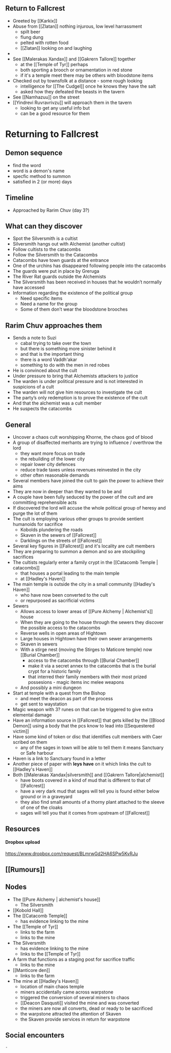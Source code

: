 ## Return to Fallcrest
- Greeted by [[Karkix]]
- Abuse from [[Zlatan]] nothing injurous, low level harrassment
	- spilt beer
	- flung dung
	- pelted with rotten food
	- [[Zlatan]] looking on and laughing
- 
- See [[Malerakas Xandax]] and [[Gakrern Tallore]] together
	- at the [[Temple of Tyr]] perhaps
	- both sporting a brooch or ornamentation in red stone
	- if it's a temple meet there may be others with bloodstone items
- Checked out by townsfolk at a distance - some rough looking
	- intelligence for [[The Cudgel]] once he knows they have the salt
	- asked how they defeated the beasts in the tavern
- See [[Namhazuu]] on the street
- [[Yindrevi Ruvravrivzu]] will approach them in the tavern
	- looking to get any useful info but
	- can be a good resource for them


# Returning to Fallcrest
## Demon sequence
- find the word
- word is a demon's name
- specfic method to summon
- satisfied in 2 (or more) days

## Timeline

* Approached by Rarim Chuv (day 3?)

## What can they discover

* Spot the Silversmith is a cultist
* Silversmith hangs out with Alchemist (another cultist)
* Follow cultists to the catacombs
* Follow the Silversmith to the Catacombs
* Catacombs have town guards at the entrance
* One of the urchins has disappeared following people into the catacombs
* The guards were put in place by Greruga
* The River Rat guards outside the Alchemists
* The Silversmith has been received in houses that he wouldn’t normally have accessed
* Information regarding the existence of the political group
    * Need specific items
    * Need a name for the  group
    * Some of them don’t wear the bloodstone brooches


## Rarim Chuv approaches them

* Sends a note to Suzi
	* cabal trying to take over the town
	* but there is something more sinister behind it
	* and that is the important thing
	* there is a word Vaddh'akar
	* something to do with the men in red robes
* He is convinced about the cult
* Under pressure to bring that Alchemists attackers to justice
* The warden is under political pressure and is not interested in suspicions of a cult
* The warden will not give him resources to investigate the cult
* The party’s only redemption is to prove the existence of the cult
* And that the alchemist was a cult member
* He suspects the catacombs


## General
- Uncover a chaos cult worshipping Khorne, the chaos god of blood
- A group of disaffected merhants are trying to influence / overthrow the lord
	- they want more focus on trade
	- the rebuilding of the lower city
	- repair lower city defences
	- reduce trade taxes unless revenues reinvested in the city
	- other often reasonable demands
- Several members have joined the cult to gain the power to achieve their aims
- They are now in deeper than they wanted to be and
- A couple have been fully seduced by the power of the cult and are committing reprehensible acts
- If discovered the lord will accuse the whole political group of heresy and purge the lot of them 
- The cult is employing various other groups to provide sentient humanoids for sacrifice
	- Kobolds plundering the roads
	- Skaven in the sewers of [[Fallcrest]]
	- Darklings on the streets of [[Fallcrest]]
- Several key figures in [[Fallcrest]] and it's locality are cult members
- They are preparing to summon a demon and so are stockpiling sacrifices
- The cultists regularly enter a family crypt in the [[Catacomb Temple | catacombs]]
	- that houses a portal leading to the main temple
	- at [[Hadley's Haven]]
- The main temple is outside the city in a small community [[Hadley's Haven]]
	- who have now been converted to the cult
	- or repurposed as sacrificial victims
- Sewers
	- Allows access to lower areas of [[Pure Alchemy | Alchemist's]] house
	- When they are going to the house through the sewers they discover the possible access to the catacombs
	- Reverse wells in open areas of Hightown
	- Large houses in Hightown have their own sewer arrangements
	- Skaven in sewers
	- With a stirge nest (moving the Stirges to Maticore temple) now [[Burial Chamber]]
		- access to the catacombs through [[Burial Chamber]]
		- make it via a secret annex to the catacombs that is the burial crypt for a historic family
		- that interred their family members with their most prized possesions - magic items inc melee weapons
	- And possibly a mini dungeon
- Start at temple with a quest from the Bishop
	- and meet the deacon as part of the process
	- get sent to waystation
- Magic weapon with 3? runes on that can be triggered to give extra elemental damage
- Have an information source in [[Fallcrest]] that gets killed by the [[Blood Demon]] using a body that the pcs know to lead into [[Sequestered victim]]
- Have some kind of token or disc that identifies cult members with Caer scribed on them
	- any of the sages in town will be able to tell them it means Sanctuary or Safe harbour
- Haven is a link to Sanctuary found in a letter
- Another piece of paper with **leys have** on it which links the cult to [[Hadley's Haven]]
- Both [[Malerakas Xandax|silversmith]] and [[Gakrern Tallore|alchemist]] 
	- have boots covered in a kind of mud that is different to that of [[Fallcrest]]
	- have a very dark mud that sages will tell you is found either below ground or in a graveyard
	- they also find small amounts of a thorny plant attached to the sleeve of one of the cloaks
	- sages will tell you that it comes from upstream of [[Fallcrest]]

## Resources
#### Dropbox upload
https://www.dropbox.com/request/BLmrwGd2HA6SPw5KvRJu
## [[Rumours]]
## Nodes
- The [[Pure Alchemy | alchemist's house]]
	- The Silversmith
- [[Kobold Hall]]
- The [[Catacomb Temple]]
	- has evidence linking to the mine
- The [[Temple of Tyr]]
	- links to the farm
	- links to the mine
- The Silversmith
	- has evidence linking to the mine
	- links to the [[Temple of Tyr]]
- A farm that functions as a staging post for sacrifice traffic
	- links to the mine
- [[Manticore den]]
	- links to the farm
- The mine at [[Hadley's Haven]]
	- location of main chaos temple
	- miners accidentally came across warpstone
	- triggered the conversion of several miners to chaos
	- [[Deacon Dasqusti]] visited the mine and was converted
	- the miners are now all converts, dead or ready to be sacrificed
	- the warpstone attracted the attention of Skaven
	- the Skaven provide services in return for warpstone

## Social encounters
	-